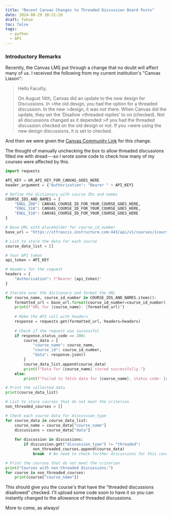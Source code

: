 ```yaml
---
title: "Recent Canvas Changes to Threaded Discussion Board Posts"
date: 2024-08-29 10:21:29 
draft: fakse
toc: false
tags:
  - python
  - API
---
```


### Introductory Remarks

Recently, the Canvas LMS put through a change that no doubt will affect many of us.  I received the following from my current institution's "Canvas Liason":

>Hello Faculty,
>
>On August 14th, Canvas did an update to the new design for Discussions.  In >the old design, you had the option for a threaded discussion.  In the new >design, it was not there.  When Canvas did the update, they set the ‘Disallow >threaded replies’ to on (checked).  Not all discussions changed as it depended >if you had the threaded discussion checked on the old design or not.  If you >were using the new design discussions, it is set to checked.

And then we were given the [Canvas Community Link](https://community.canvaslms.com/t5/The-Product-Blog/Disallow-Threaded-Replies-option-in-Discussions/ba-p/612073) for this change. 

The thought of manually unchecking the box to allow threaded discussions filled me with dread---so I wrote some code to check how many of my courses were affected by this.

```python
import requests

API_KEY = UR_API_KEY_FOR_CANVAS_GOES_HERE
header_argument = {"Authorization": "Bearer " + API_KEY}

# Define the dictionary with course IDs and names
COURSE_IDS_AND_NAMES = {
    "ENGL_200": CANVAS_COURSE_ID_FOR_Y0UR_COURSE_GOES_HERE,
    "ENGL_318": CANVAS_COURSE_ID_FOR_Y0UR_COURSE_GOES_HERE,
    "ENGL_510": CANVAS_COURSE_ID_FOR_Y0UR_COURSE_GOES_HERE
}

# Base URL with placeholder for course_id_number
base_url = "https://stfrancis.instructure.com:443/api/v1/courses/{course_id_number}/discussion_topics"

# List to store the data for each course
course_data_list = []

# Your API token
api_token = API_KEY

# Headers for the request
headers = {
    "Authorization": f"Bearer {api_token}"
}

# Iterate over the dictionary and format the URL
for course_name, course_id_number in COURSE_IDS_AND_NAMES.items():
    formatted_url = base_url.format(course_id_number=course_id_number)
    print(f"URL for {course_name}: {formatted_url}")
    
    # Make the API call with headers
    response = requests.get(formatted_url, headers=headers)
    
    # Check if the request was successful
    if response.status_code == 200:
        course_data = {
            "course_name": course_name,
            "course_id": course_id_number,
            "data": response.json()
        }
        course_data_list.append(course_data)
        print(f"Data for {course_name} stored successfully.")
    else:
        print(f"Failed to fetch data for {course_name}, status code: {response.status_code}")

# Print the collected data
print(course_data_list)

# List to store courses that do not meet the criterion
non_threaded_courses = []

# Check each course data for discussion_type
for course_data in course_data_list:
    course_name = course_data["course_name"]
    discussions = course_data["data"]
    
    for discussion in discussions:
        if discussion.get("discussion_type") != "threaded":
            non_threaded_courses.append(course_data)
            break  # No need to check further discussions for this course

# Print the courses that do not meet the criterion
print("Courses with non-threaded discussions:")
for course in non_threaded_courses:
    print(course["course_name"])
```

This should give you the course's that have the "threaded discussions disallowed" checked.  I'll upload some code soon to have it so you can instantly changed to the allowance of threaded discussions.

More to come, as always!
